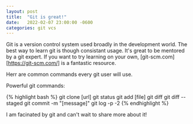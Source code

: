 ```yaml
---
layout: post
title:  "Git is great!"
date:   2022-02-07 23:00:00 -0600
categories: git vcs
---
```

Git is a version control system used broadly in the development world. The best way to learn git is though consistant usage. It's great to be mentored by a git expert. If you want to try learning on your own, [git-scm.com][https://git-scm.com/] is a fantastic resource. 

Herr are common commands every git user will use.

Powerful git commands:

{% highlight bash %}
git clone [url]
git status
git add [file]
git diff
git diff --staged
git commit -m "[message]"
git log -p -2
{% endhighlight %}

I am facinated by git and can't wait to share more about it!
